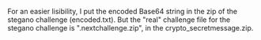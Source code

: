 For an easier lisibility, I put the encoded Base64 string in the zip of the stegano challenge (encoded.txt). But the "real" challenge file for the stegano challenge is ".nextchallenge.zip", in the crypto_secretmessage.zip.

